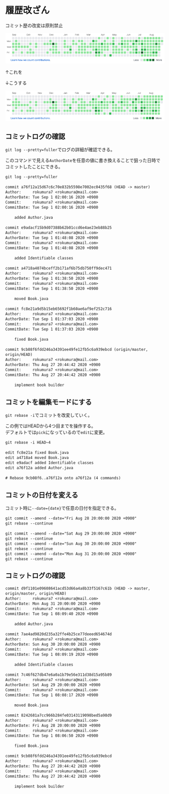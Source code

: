 # 履歴改ざん

コミット歴の改変は原則禁止

![&#x30B3;&#x30DF;&#x30C3;&#x30C8;&#x30ED;&#x30B0;](../../.gitbook/assets/commitlog1.png)

↑これを

↓こうする

![&#x30B3;&#x30DF;&#x30C3;&#x30C8;&#x30ED;&#x30B0;](../../.gitbook/assets/commitlog2.png)

## コミットログの確認

`git log --pretty=fuller`でログの詳細が確認できる。

このコマンドで見える`AuthorDate`を任意の値に書き換えることで狙った日時でコミットしたことにできる。

```text
git log --pretty=fuller

commit a76f12a15d67c6c70e832b5598e7002ec0435f68 (HEAD -> master)
Author:     rokumura7 <rokumura@mail.com>
AuthorDate: Tue Sep 1 02:00:16 2020 +0900
Commit:     rokumura7 <rokumura@mail.com>
CommitDate: Tue Sep 1 02:00:16 2020 +0900

    added Author.java

commit e9adacf15b9d07388b62b01ccd6e4ae23eb88b25
Author:     rokumura7 <rokumura@mail.com>
AuthorDate: Tue Sep 1 01:48:08 2020 +0900
Commit:     rokumura7 <rokumura@mail.com>
CommitDate: Tue Sep 1 01:48:08 2020 +0900

    added Identifiable classes

commit a4718a4074bceff2b171af6b75db750ff9dec471
Author:     rokumura7 <rokumura@mail.com>
AuthorDate: Tue Sep 1 01:38:50 2020 +0900
Commit:     rokumura7 <rokumura@mail.com>
CommitDate: Tue Sep 1 01:38:50 2020 +0900

    moved Book.java

commit fc8e21a9d5b15eb65692f1b60ae6af9ef252c716
Author:     rokumura7 <rokumura@mail.com>
AuthorDate: Tue Sep 1 01:37:03 2020 +0900
Commit:     rokumura7 <rokumura@mail.com>
CommitDate: Tue Sep 1 01:37:03 2020 +0900

    fixed Book.java

commit 9cb08f6fdd246a34391ee49fe12fb5c6a939ebcd (origin/master, origin/HEAD)
Author:     rokumura7 <rokumura@mail.com>
AuthorDate: Thu Aug 27 20:44:42 2020 +0900
Commit:     rokumura7 <rokumura@mail.com>
CommitDate: Thu Aug 27 20:44:42 2020 +0900

    implement book builder
```

## コミットを編集モードにする

`git rebase -i`でコミットを改変していく。

この例ではHEADから4つ目までを操作する。  
デフォルトでは`pick`になっているので`edit`に変更。

```text
git rebase -i HEAD~4

edit fc8e21a fixed Book.java
edit a4718a4 moved Book.java
edit e9adacf added Identifiable classes
edit a76f12a added Author.java

# Rebase 9cb08f6..a76f12a onto a76f12a (4 commands)
```

## コミットの日付を変える

コミット時に`--date={date}`で任意の日付を指定できる。

```text
git commit --amend --date="Fri Aug 28 20:00:00 2020 +0900"
git rebase --continue

git commit --amend --date="Sat Aug 29 20:00:00 2020 +0900"
git rebase --continue
git commit --amend --date="Sun Aug 30 20:00:00 2020 +0900"
git rebase --continue
git commit --amend --date="Mon Aug 31 20:00:00 2020 +0900"
git rebase --continue
```

## コミットログの確認

```text
commit d9f1101e09608641acd53d66a4a8b33f5167c61b (HEAD -> master, origin/master, origin/HEAD)
Author:     rokumura7 <rokumura@mail.com>
AuthorDate: Mon Aug 31 20:00:00 2020 +0900
Commit:     rokumura7 <rokumura@mail.com>
CommitDate: Tue Sep 1 08:09:40 2020 +0900

    added Author.java

commit 7ae4ad9820d235a32ffe4b25ce77deeed654674d
Author:     rokumura7 <rokumura@mail.com>
AuthorDate: Sun Aug 30 20:00:00 2020 +0900
Commit:     rokumura7 <rokumura@mail.com>
CommitDate: Tue Sep 1 08:09:19 2020 +0900

    added Identifiable classes

commit 7c46f627db47e6a0a1b79e56e311d38d15a95b89
Author:     rokumura7 <rokumura@mail.com>
AuthorDate: Sat Aug 29 20:00:00 2020 +0900
Commit:     rokumura7 <rokumura@mail.com>
CommitDate: Tue Sep 1 08:08:17 2020 +0900

    moved Book.java

commit 8242681a7cc966b284fe03143119098bed5a98d9
Author:     rokumura7 <rokumura@mail.com>
AuthorDate: Fri Aug 28 20:00:00 2020 +0900
Commit:     rokumura7 <rokumura@mail.com>
CommitDate: Tue Sep 1 08:06:50 2020 +0900

    fixed Book.java

commit 9cb08f6fdd246a34391ee49fe12fb5c6a939ebcd
Author:     rokumura7 <rokumura@mail.com>
AuthorDate: Thu Aug 27 20:44:42 2020 +0900
Commit:     rokumura7 <rokumura@mail.com>
CommitDate: Thu Aug 27 20:44:42 2020 +0900

    implement book builder
```

